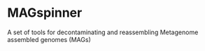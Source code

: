 # MAGspinner
A set of tools for decontaminating and reassembling Metagenome assembled genomes (MAGs)

